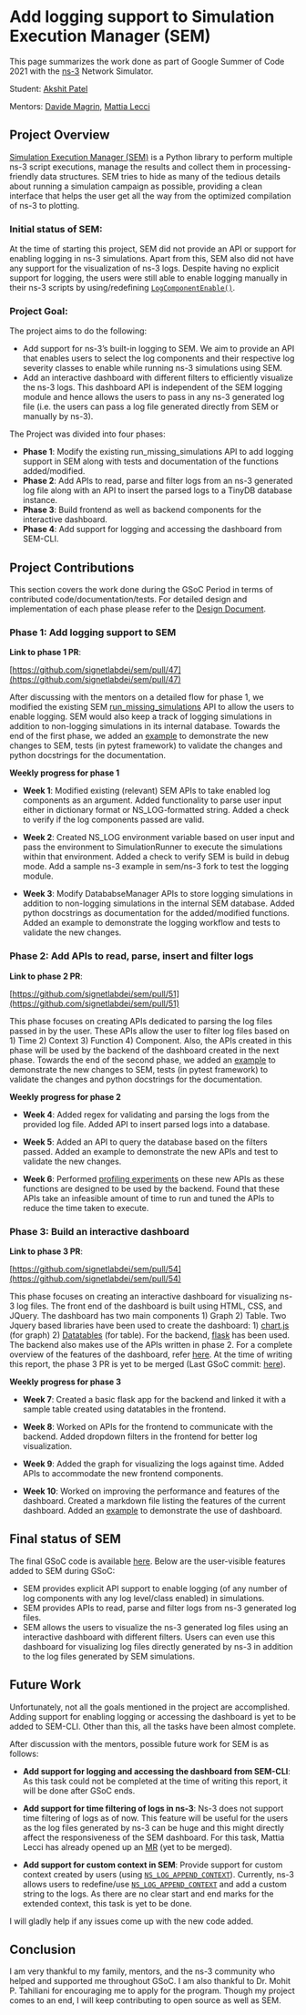 # Add logging support to Simulation Execution Manager (SEM)
This page summarizes the work done as part of Google Summer of Code 2021 with the [ns-3](https://gitlab.com/nsnam) Network Simulator.

Student: [Akshit Patel](https://github.com/akshitpatel01)

Mentors: [Davide Magrin](https://github.com/DvdMgr), [Mattia Lecci](https://github.com/mattia-lecci)

## Project Overview
[Simulation Execution Manager (SEM)](https://github.com/signetlabdei/sem) is a Python library to perform multiple ns-3 script executions, manage the results and collect them in processing-friendly data structures. SEM tries to hide as many of the tedious details about running a simulation campaign as possible, providing a clean interface that helps the user get all the way from the optimized compilation of ns-3 to plotting.

### Initial status of SEM: 
At the time of starting this project, SEM did not provide an API or support for enabling logging in ns-3 simulations. Apart from this, SEM also did not have any support for the visualization of ns-3 logs. Despite having no explicit support for logging, the users were still able to enable logging manually in their ns-3 scripts by using/redefining [```LogComponentEnable()```](https://www.nsnam.org/doxygen/namespacens3.html#adc4ef4f00bb2f5f4edae67fc3bc27f20). 

### Project Goal: 
The project aims to do the following:
- Add support for ns-3’s built-in logging to SEM. We aim to provide an API that enables users to select the log components and their respective log severity classes to enable while running ns-3 simulations using SEM. 
- Add an interactive dashboard with different filters to efficiently visualize the ns-3 logs. This dashboard API is independent of the SEM logging module and hence allows the users to pass in any ns-3 generated log file (i.e. the users can pass a log file generated directly from SEM or manually by ns-3). 

The Project was divided into four phases:
- **Phase 1**: Modify the existing run_missing_simulations API to add logging support in SEM along with tests and documentation of the functions added/modified.
- **Phase 2**: Add APIs to read, parse and filter logs from an ns-3 generated log file along with an API to insert the parsed logs to a TinyDB database instance.
- **Phase 3**: Build frontend as well as backend components for the interactive dashboard.
- **Phase 4**: Add support for logging and accessing the dashboard from SEM-CLI. 

## Project Contributions
This section covers the work done during the GSoC Period in terms of contributed code/documentation/tests. For detailed design and implementation of each phase please refer to the [Design Document](https://docs.google.com/document/d/1GWQFEF1my4VmCnKayGZGYj6lwtYFQeE5qFI5emJlbOw/edit?usp=sharing).

### Phase 1: Add logging support to SEM
**Link to phase 1 PR**:

[https://github.com/signetlabdei/sem/pull/47](https://github.com/signetlabdei/sem/pull/47)

After discussing with the mentors on a detailed flow for phase 1, we modified the existing SEM [run_missing_simulations](https://simulationexecutionmanager.readthedocs.io/en/develop/api.html#sem.CampaignManager.run_missing_simulations) API to allow the users to enable logging. SEM would also keep a track of logging simulations in addition to non-logging simulations in its internal database. Towards the end of the first phase, we added an [example](https://github.com/akshitpatel01/sem/blob/gsoc2021/examples/logging_example.py) to demonstrate the new changes to SEM, tests (in pytest framework) to validate the changes and python docstrings for the documentation.

**Weekly progress for phase 1**

- **Week 1**: Modified existing (relevant) SEM APIs to take enabled log components as an argument. Added functionality to parse user input either in dictionary format or NS_LOG-formatted string. Added a check to verify if the log components passed are valid.

- **Week 2**: Created NS_LOG environment variable based on user input and pass the environment to SimulationRunner to execute the simulations within that environment. Added a check to verify SEM is build in debug mode. Add a sample ns-3 example in sem/ns-3 fork to test the logging module.  

- **Week 3**: Modify DatababseManager APIs to store logging simulations in addition to non-logging simulations in the internal SEM database. Added python docstrings as documentation for the added/modified functions. Added an example to demonstrate the logging workflow and tests to validate the new changes.


### Phase 2: Add APIs to read, parse, insert and filter logs
**Link to phase 2 PR**:

[https://github.com/signetlabdei/sem/pull/51](https://github.com/signetlabdei/sem/pull/51)

This phase focuses on creating APIs dedicated to parsing the log files passed in by the user. These APIs allow the user to filter log files based on 1) Time 2) Context 3) Function 4) Component. Also, the APIs created in this phase will be used by the backend of the dashboard created in the next phase. Towards the end of the second phase, we added an [example](https://github.com/akshitpatel01/sem/blob/gsoc2021/examples/logging_example2.py) to demonstrate the new changes to SEM, tests (in pytest framework) to validate the changes and python docstrings for the documentation.

**Weekly progress for phase 2**

- **Week 4**: Added regex for validating and parsing the logs from the provided log file. Added API to insert parsed logs into a database.
 
- **Week 5**: Added an API to query the database based on the filters passed. Added an example to demonstrate the new APIs and test to validate the new changes.

- **Week 6**: Performed [profiling experiments](https://github.com/akshitpatel01/sem/tree/profiling/profiling) on these new APIs as these functions are designed to be used by the backend. Found that these APIs take an infeasible amount of time to run and tuned the APIs to reduce the time taken to execute. 


### Phase 3: Build an interactive dashboard 
**Link to phase 3 PR**:

[https://github.com/signetlabdei/sem/pull/54](https://github.com/signetlabdei/sem/pull/54)

This phase focuses on creating an interactive dashboard for visualizing ns-3 log files. The front end of the dashboard is built using HTML, CSS, and JQuery. The dashboard has two main components 1) Graph 2) Table. Two Jquery based libraries have been used to create the dashboard: 1) [chart.js](https://www.chartjs.org/) (for graph) 2) [Datatables](https://datatables.net/) (for table). For the backend, [flask](https://flask.palletsprojects.com/en/2.0.x/) has been used. The backend also makes use of the APIs written in phase 2. For a complete overview of the features of the dashboard, refer [here](https://github.com/akshitpatel01/sem/blob/gsoc2021/sem/dashboard/README.md).  At the time of writing this report, the phase 3 PR is yet to be merged (Last GSoC commit: [here](https://github.com/signetlabdei/sem/pull/54/commits/12146fa815730f569e759187ea536688d3b744f6)). 

**Weekly progress for phase 3**

- **Week 7**: Created a basic flask app for the backend and linked it with a sample table created using datatables in the frontend. 

- **Week 8**: Worked on APIs for the frontend to communicate with the backend. Added dropdown filters in the frontend for better log visualization. 

- **Week 9**: Added the graph for visualizing the logs against time. Added APIs to accommodate the new frontend components. 

- **Week 10**: Worked on improving the performance and features of the dashboard. Created a markdown file listing the features of the current dashboard. Added an [example](https://github.com/akshitpatel01/sem/blob/gsoc2021/examples/logging_example2.py) to demonstrate the use of dashboard. 


## Final status of SEM 
The final GSoC code is available [here](https://github.com/akshitpatel01/sem/tree/gsoc2021-final). Below are the user-visible features added to SEM during GSoC:
- SEM provides explicit API support to enable logging (of any number of log components with any log level/class enabled) in simulations.
- SEM provides APIs to read, parse and filter logs from ns-3 generated log files.
- SEM allows the users to visualize the ns-3 generated log files using an interactive dashboard with different filters. Users can even use this dashboard for visualizing log files directly generated by ns-3 in addition to the log files generated by SEM simulations. 


## Future Work
Unfortunately, not all the goals mentioned in the project are accomplished. Adding support for enabling logging or accessing the dashboard is yet to be added to SEM-CLI. Other than this, all the tasks have been almost complete. 

After discussion with the mentors, possible future work for SEM is as follows:

- **Add support for logging and accessing the dashboard from SEM-CLI**: As this task could not be completed at the time of writing this report, it will be done after GSoC ends.

- **Add support for time filtering of logs in ns-3**: Ns-3 does not support time filtering of logs as of now. This feature will be useful for the users as the log files generated by ns-3 can be huge and this might directly affect the responsiveness of the SEM dashboard. For this task, Mattia Lecci has already opened up an [MR](https://gitlab.com/nsnam/ns-3-dev/-/merge_requests/636) (yet to be merged).  

- **Add support for custom context in SEM**: Provide support for custom context created by users (using [```NS_LOG_APPEND_CONTEXT```](https://www.nsnam.org/doxygen/group__logging.html#gabe50035652d407c40bdaef78214c4955)). Currently, ns-3 allows users to redefine/use [```NS_LOG_APPEND_CONTEXT```](https://www.nsnam.org/doxygen/group__logging.html#gabe50035652d407c40bdaef78214c4955) and add a custom string to the logs. As there are no clear start and end marks for the extended context, this task is yet to be done.

I will gladly help if any issues come up with the new code added.

## Conclusion
I am very thankful to my family, mentors, and the ns-3 community who helped and supported me throughout GSoC. I am also thankful to Dr. Mohit P. Tahiliani for encouraging me to apply for the program. Though my project comes to an end, I will keep contributing to open source as well as SEM. 
